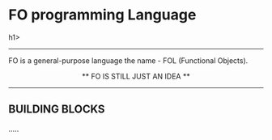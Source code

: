 <p align="center">
   <h1> <b> FO programming Language</b> </h1>h1>
</p>



<hr>


FO is a general-purpose language  the name - FOL (Functional Objects).

<p align="center">  ** FO IS STILL JUST AN IDEA **  </p>

<hr>

## BUILDING BLOCKS

.....
